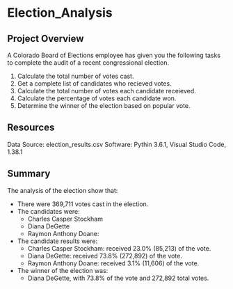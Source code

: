 # Election_Analysis

## Project Overview
A Colorado Board of Elections employee has given you the following tasks to complete the audit of a recent congressional election.

1. Calculate the total number of votes cast.
2. Get a complete list of candidates who recieved votes.
3. Calculate the total number of votes each candidate receieved.
4. Calculate the percentage of votes each candidate won.
5. Determine the winner of the election based on popular vote.

## Resources
Data Source: election_results.csv
Software: Pythin 3.6.1, Visual Studio Code, 1.38.1

## Summary
The analysis of the election show that:
- There were 369,711 votes cast in the election.
- The candidates were:
  - Charles Casper Stockham
  - Diana DeGette
  - Raymon Anthony Doane:
- The candidate results were:
  - Charles Casper Stockham: received 23.0% (85,213) of the vote.
  - Diana DeGette: received 73.8% (272,892) of the vote.
  - Raymon Anthony Doane: received 3.1% (11,606) of the vote.
- The winner of the election was:
  - Diana DeGette, with 73.8% of the vote and 272,892 total votes.

 
 
